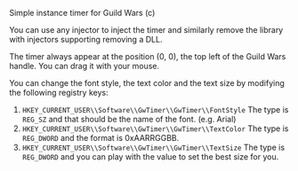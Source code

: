 Simple instance timer for Guild Wars (c)

You can use any injector to inject the timer and similarly remove the library with
injectors supporting removing a DLL.

The timer always appear at the position (0, 0), the top left of the Guild Wars handle.
You can drag it with your mouse.

You can change the font style, the text color and the text size by modifying the
following registry keys:

1. `HKEY_CURRENT_USER\\Software\\GwTimer\\GwTimer\\FontStyle`
   The type is `REG_SZ` and that should be the name of the font. (e.g. Arial)
2. `HKEY_CURRENT_USER\\Software\\GwTimer\\GwTimer\\TextColor`
   The type is `REG_DWORD` and the format is 0xAARRGGBB.
3. `HKEY_CURRENT_USER\\Software\\GwTimer\\GwTimer\\TextSize`
   The type is `REG_DWORD` and you can play with the value to set the best size for you.
